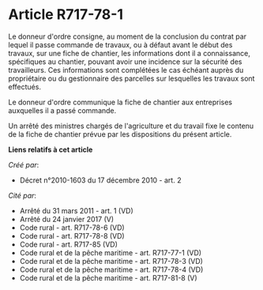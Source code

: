 # Article R717-78-1

Le donneur d'ordre consigne, au moment de la conclusion du contrat par lequel il passe commande de travaux, ou à défaut avant
le début des travaux, sur une fiche de chantier, les informations dont il a connaissance, spécifiques au chantier, pouvant
avoir une incidence sur la sécurité des travailleurs. Ces informations sont complétées le cas échéant auprès du propriétaire
ou du gestionnaire des parcelles sur lesquelles les travaux sont effectués. 

Le donneur d'ordre communique la fiche de chantier aux entreprises auxquelles il a passé commande. 

Un arrêté des ministres chargés de l'agriculture et du travail fixe le contenu de la fiche de chantier prévue par les
dispositions du présent article.

**Liens relatifs à cet article**

_Créé par_:

  - Décret n°2010-1603 du 17 décembre 2010 - art. 2

_Cité par_:

  - Arrêté du 31 mars 2011 - art. 1 (VD)
  - Arrêté du 24 janvier 2017 (V)
  - Code rural - art. R717-78-6 (VD)
  - Code rural - art. R717-78-8 (VD)
  - Code rural - art. R717-85 (VD)
  - Code rural et de la pêche maritime - art. R717-77-1 (VD)
  - Code rural et de la pêche maritime - art. R717-78-3 (VD)
  - Code rural et de la pêche maritime - art. R717-78-4 (VD)
  - Code rural et de la pêche maritime - art. R717-81-8 (V)
